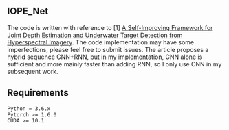 ## IOPE_Net
The code is written with reference to 
[1] [A Self-Improving Framework for Joint Depth Estimation and Underwater Target Detection from Hyperspectral Imagery](https://doi.org/10.3390/rs13091721). 
The code implementation may have some imperfections, please feel free to submit issues.
The article proposes a hybrid sequence CNN+RNN, but in my implementation, CNN alone is sufficient and more mainly faster than adding RNN, so I only use CNN in my subsequent work.

## Requirements
```
Python = 3.6.x
Pytorch >= 1.6.0
CUDA >= 10.1
```
